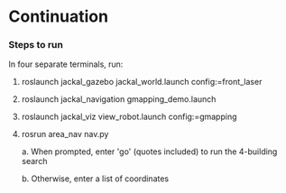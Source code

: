 # Continuation
### Steps to run
In four separate terminals, run:
1. roslaunch jackal_gazebo jackal_world.launch config:=front_laser
2. roslaunch jackal_navigation gmapping_demo.launch
3. roslaunch jackal_viz view_robot.launch config:=gmapping
4. rosrun area_nav nav.py

    a. When prompted, enter 'go' (quotes included) to run the 4-building search
    
    b. Otherwise, enter a list of coordinates